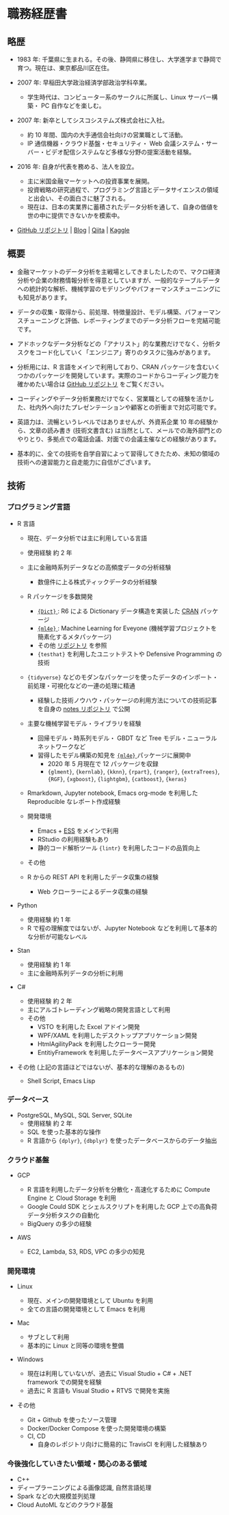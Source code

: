 
# 職務経歴書

## 略歴

-   1983 年: 千葉県に生まれる。その後、静岡県に移住し、大学進学まで静岡で育つ。現在は、東京都品川区在住。
-   2007 年: 早稲田大学政治経済学部政治学科卒業。
    -   学生時代は、コンピューター系のサークルに所属し、Linux サーバー構築・ PC 自作などを楽しむ。
-   2007 年: 新卒としてシスコシステムズ株式会社に入社。
    -   約 10 年間、国内の大手通信会社向けの営業職として活動。
    -   IP 通信機器・クラウド基盤・セキュリティ・ Web 会議システム・サーバー・ビデオ配信システムなど多様な分野の提案活動を経験。
-   2016 年: 自身が代表を務める、法人を設立。
    -   主に米国金融マーケットへの投資事業を展開。
    -   投資戦略の研究過程で、プログラミング言語とデータサイエンスの領域と出会い、その面白さに魅了される。
    -   現在は、日本の実業界に蓄積されたデータ分析を通して、自身の価値を世の中に提供できないかを模索中。

-   [GitHub リポジトリ](https://github.com/five-dots?tab=repositories) | [Blog](https://objective-boyd-9b8f29.netlify.app/) | [Qiita](https://qiita.com/five-dots) | [Kaggle](https://www.kaggle.com/shasai)

## 概要

-   金融マーケットのデータ分析を主戦場としてきましたしたので、マクロ経済分析や企業の財務情報分析を得意としていますが、一般的なテーブルデータへの統計的な解析、機械学習のモデリングやパフォーマンスチューニングにも知見があります。

-   データの収集・取得から、前処理、特徴量設計、モデル構築、パフォーマンスチューニングと評価、レポーティングまでのデータ分析フローを完結可能です。

-   アドホックなデータ分析などの「アナリスト」的な業務だけでなく、分析タスクをコード化していく「エンジニア」寄りのタスクに強みがあります。

-   分析用には、R 言語をメインで利用しており、CRAN パッケージを含むいくつかのパッケージを開発しています。実際のコードからコーディング能力を確かめたい場合は [GitHub リポジトリ](https://github.com/five-dots?tab=repositories) をご覧ください。

-   コーディングやデータ分析業務だけでなく、営業職としての経験を活かした、社内外へ向けたプレゼンテーションや顧客との折衝まで対応可能です。

-   英語力は、流暢というレベルではありませんが、外資系企業 10 年の経験から、文章の読み書き (技術文書含む) は当然として、メールでの海外部門とのやりとり、多拠点での電話会議、対面での会議主催などの経験があります。

-   基本的に、全ての技術を自学自習によって習得してきたため、未知の領域の技術への速習能力と自走能力に自信がございます。

## 技術

### プログラミング言語

-   R 言語
    -   現在、データ分析では主に利用している言語
    -   使用経験 約 2 年
    -   主に金融時系列データなどの高頻度データの分析経験
        -   数億件に上る株式ティックデータの分析経験
    
    -   R パッケージを多数開発
        -   [ `{Dict}` ](https://github.com/five-dots/Dict): R6 による Dictionary データ構造を実装した [CRAN](https://cran.r-project.org/web/packages/Dict/index.html) パッケージ
        -   [ `{ml4e}` ](https://github.com/five-dots/ml4e): Machine Learning for Eveyone (機械学習プロジェクトを簡素化するメタパッケージ)
        -   その他 [リポジトリ](https://github.com/five-dots) を参照
        -   `{testhat}` を利用したユニットテストや Defensive Programming の技術
    
    -   `{tidyverse}` などのモダンなパッケージを使ったデータのインポート・前処理・可視化などの一連の処理に精通
        -   経験した技術ノウハウ・パッケージの利用方法についての技術記事を自身の [notes リポジトリ](https://github.com/five-dots/notes) で公開
    
    -   主要な機械学習モデル・ライブラリを経験
        -   回帰モデル・時系列モデル・ GBDT など Tree モデル・ニューラルネットワークなど
        -   習得したモデル構築の知見を [ `{ml4e}` ](https://github.com/five-dots/ml4e) パッケージに展開中
            -   2020 年 5 月現在で 12 パッケージを収録
            -   `{glment}`, `{kernlab}`, `{kknn}`, `{rpart}`, `{ranger}`, `{extraTrees}`, `{RGF}`, `{xgboost}`, `{lightgbm}`, `{catboost}`, `{keras}`
    
    -   Rmarkdown, Jupyter notebook, Emacs org-mode を利用した Reproducible なレポート作成経験
    -   開発環境
        -   Emacs + [ESS](https://ess.r-project.org/index.php?Section=home) をメインで利用
        -   RStudio の利用経験もあり
        -   静的コード解析ツール `{lintr}` を利用したコードの品質向上
    -   その他
    -   R からの REST API を利用したデータ収集の経験
        -   Web クローラーによるデータ収集の経験



-   Python
    -   使用経験 約 1 年
    -   R で程の理解度ではないが、Jupyter Notebook などを利用して基本的な分析が可能なレベル



-   Stan
    -   使用経験 約 1 年
    -   主に金融時系列データの分析に利用



-   C#
    -   使用経験 約 2 年
    -   主にアルゴトレーディング戦略の開発言語として利用
    -   その他
        -   VSTO を利用した Excel アドイン開発
        -   WPF/XAML を利用したデスクトップアプリケーション開発
        -   HtmlAgilityPack を利用したクローラー開発
        -   EntitiyFramework を利用したデータベースアプリケーション開発



-   その他 (上記の言語ほどではないが、基本的な理解のあるもの)
    -   Shell Script, Emacs Lisp

### データベース

-   PostgreSQL, MySQL, SQL Server, SQLite
    -   使用経験 約 2 年
    -   SQL を使った基本的な操作
    -   R 言語から `{dplyr}`, `{dbplyr}` を使ったデータベースからのデータ抽出

### クラウド基盤

-   GCP
    -   R 言語を利用したデータ分析を分散化・高速化するために Compute Engine と Cloud Storage を利用
    -   Google Could SDK とシェルスクリプトを利用した GCP 上での高負荷データ分析タスクの自動化
    -   BigQuery の多少の経験

-   AWS
    -   EC2, Lambda, S3, RDS, VPC の多少の知見

### 開発環境

-   Linux
    -   現在、メインの開発環境として Ubuntu を利用
    -   全ての言語の開発環境として Emacs を利用

-   Mac
    -   サブとして利用
    -   基本的に Linux と同等の環境を整備

-   Windows
    -   現在は利用していないが、過去に Visual Studio + C# + .NET framework での開発を経験
    -   過去に R 言語も Visual Studio + RTVS で開発を実施

-   その他
    -   Git + Github を使ったソース管理
    -   Docker/Docker Compose を使った開発環境の構築
    -   CI, CD
        -   自身のレポジトリ向けに簡易的に TravisCI を利用した経験あり

### 今後強化していきたい領域・関心のある領域

-   C++
-   ディープラーニングによる画像認識, 自然言語処理
-   Spark などの大規模並列処理
-   Cloud AutoML などのクラウド基盤
